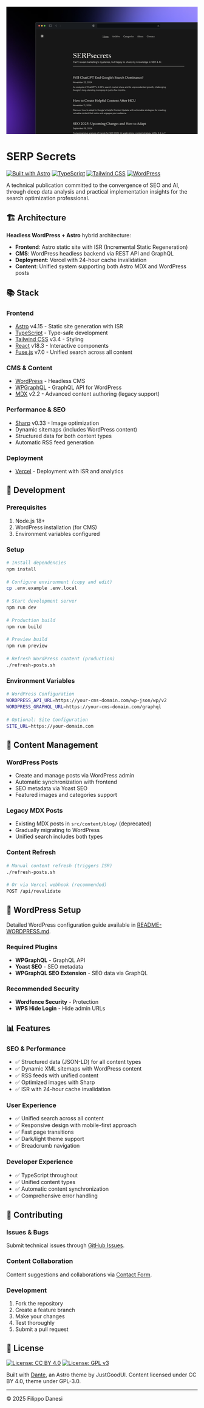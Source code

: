 ![Cover Image](https://github.com/filippodanesi/serp-secrets.com/blob/main/public/36shots_so.png)

# SERP Secrets

[![Built with Astro](https://img.shields.io/badge/Built%20with-Astro-171717.svg?style=for-the-badge&logo=astro&logoColor=F2F1EC)](https://astro.build)
[![TypeScript](https://img.shields.io/badge/TypeScript-171717?style=for-the-badge&logo=typescript&logoColor=F2F1EC)](https://www.typescriptlang.org/)
[![Tailwind CSS](https://img.shields.io/badge/Tailwind_CSS-171717?style=for-the-badge&logo=tailwind-css&logoColor=F2F1EC)](https://tailwindcss.com/)
[![WordPress](https://img.shields.io/badge/WordPress-171717?style=for-the-badge&logo=wordpress&logoColor=F2F1EC)](https://wordpress.org/)

A technical publication committed to the convergence of SEO and AI, through deep data analysis and practical implementation insights for the search optimization professional.

## 🏗️ Architecture

**Headless WordPress + Astro** hybrid architecture:
- **Frontend**: Astro static site with ISR (Incremental Static Regeneration)
- **CMS**: WordPress headless backend via REST API and GraphQL
- **Deployment**: Vercel with 24-hour cache invalidation
- **Content**: Unified system supporting both Astro MDX and WordPress posts

## 📚 Stack

### Frontend
- [Astro](https://astro.build) v4.15 - Static site generation with ISR
- [TypeScript](https://www.typescriptlang.org/) - Type-safe development
- [Tailwind CSS](https://tailwindcss.com/) v3.4 - Styling
- [React](https://react.dev/) v18.3 - Interactive components
- [Fuse.js](https://www.fusejs.io/) v7.0 - Unified search across all content

### CMS & Content
- [WordPress](https://wordpress.org/) - Headless CMS
- [WPGraphQL](https://www.wpgraphql.com/) - GraphQL API for WordPress
- [MDX](https://mdxjs.com/) v2.2 - Advanced content authoring (legacy support)

### Performance & SEO
- [Sharp](https://sharp.pixelplumbing.com/) v0.33 - Image optimization
- Dynamic sitemaps (includes WordPress content)
- Structured data for both content types
- Automatic RSS feed generation

### Deployment
- [Vercel](https://vercel.com) - Deployment with ISR and analytics

## 🚀 Development

### Prerequisites
1. Node.js 18+ 
2. WordPress installation (for CMS)
3. Environment variables configured

### Setup

```bash
# Install dependencies
npm install

# Configure environment (copy and edit)
cp .env.example .env.local

# Start development server
npm run dev

# Production build
npm run build

# Preview build
npm run preview

# Refresh WordPress content (production)
./refresh-posts.sh
```

### Environment Variables

```bash
# WordPress Configuration
WORDPRESS_API_URL=https://your-cms-domain.com/wp-json/wp/v2
WORDPRESS_GRAPHQL_URL=https://your-cms-domain.com/graphql

# Optional: Site Configuration
SITE_URL=https://your-domain.com
```

## 📝 Content Management

### WordPress Posts
- Create and manage posts via WordPress admin
- Automatic synchronization with frontend
- SEO metadata via Yoast SEO
- Featured images and categories support

### Legacy MDX Posts
- Existing MDX posts in `src/content/blog/` (deprecated)
- Gradually migrating to WordPress
- Unified search includes both types

### Content Refresh
```bash
# Manual content refresh (triggers ISR)
./refresh-posts.sh

# Or via Vercel webhook (recommended)
POST /api/revalidate
```

## 🔧 WordPress Setup

Detailed WordPress configuration guide available in [README-WORDPRESS.md](README-WORDPRESS.md).

### Required Plugins
- **WPGraphQL** - GraphQL API
- **Yoast SEO** - SEO metadata
- **WPGraphQL SEO Extension** - SEO data via GraphQL

### Recommended Security
- **Wordfence Security** - Protection
- **WPS Hide Login** - Hide admin URLs

## 📊 Features

### SEO & Performance
- ✅ Structured data (JSON-LD) for all content types
- ✅ Dynamic XML sitemaps with WordPress content
- ✅ RSS feeds with unified content
- ✅ Optimized images with Sharp
- ✅ ISR with 24-hour cache invalidation

### User Experience
- ✅ Unified search across all content
- ✅ Responsive design with mobile-first approach
- ✅ Fast page transitions
- ✅ Dark/light theme support
- ✅ Breadcrumb navigation

### Developer Experience
- ✅ TypeScript throughout
- ✅ Unified content types
- ✅ Automatic content synchronization
- ✅ Comprehensive error handling

## 🤝 Contributing

### Issues & Bugs
Submit technical issues through [GitHub Issues](https://github.com/filippodanesi/serp-secrets.com/issues).

### Content Collaboration
Content suggestions and collaborations via [Contact Form](https://www.serp-secrets.com/contact).

### Development
1. Fork the repository
2. Create a feature branch
3. Make your changes
4. Test thoroughly
5. Submit a pull request

## 📄 License

[![License: CC BY 4.0](https://img.shields.io/badge/License-CC_BY_4.0-171717?style=for-the-badge&logoColor=F2F1EC)](https://creativecommons.org/licenses/by/4.0/)
[![License: GPL v3](https://img.shields.io/badge/License-GPLv3-171717?style=for-the-badge&logoColor=F2F1EC)](https://www.gnu.org/licenses/gpl-3.0)

Built with [Dante](https://justgoodui.com/), an Astro theme by JustGoodUI. Content licensed under CC BY 4.0, theme under GPL-3.0.

---

© 2025 Filippo Danesi